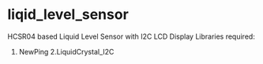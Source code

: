 # liqid_level_sensor
HCSR04 based Liquid Level Sensor with I2C LCD Display
Libraries required:
1. NewPing
2.LiquidCrystal_I2C
